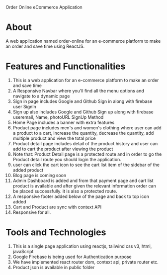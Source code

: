 Order Online eCommerce Application

# About

A web application named order-online for an e-commerce platform to make an order and save time using ReactJS.

# Features and Functionalities

1. This is a web application for an e-commerce platform to make an order and save time
2. A Responsive Navbar where you'll find all the menu options and navigate to a dynamic page
3. Sign in page includes Google and Github Sign in along with firebase user SignIn
4. Sign up also includes Google and Github Sign up along with firebase useremail, Name, photoURL SignUp Method
5. Home Page includes a banner with extra features
6. Product page includes men's and women's clothing where user can add a product to a cart, increase the quantity, decrease the quantity, add multiple product and view the total price
7. Product detail page includes detail of the product history and user can add to cart the product after viewing the product
8. Note that: Product Detail page is a protected route and in order to go the Product detail route you should login the application.
9. user can click the cart icon to see the cart list item of the sidebar of the added product
10. Blog page is coming soon
11. Admin Dashboard is added and from that payment page and cart list product is available and after given the relevant information order can be placed successfully. it is also a protected route.
12. A responsive footer added below of the page and back to top icon added
13. Cart and Product are sync with context API
14. Responsive for all.

# Tools and Technologies

1. This is a single page application using reactjs, tailwind css v3, html, javaScript
2. Google Firebase is being used for Authentication purpose
3. We have implemented react router dom, context api, private router etc.
4. Product json is available in public folder
